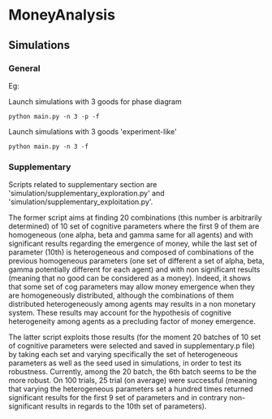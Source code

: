 # MoneyAnalysis

## Simulations

### General

Eg: 

Launch simulations with 3 goods for phase diagram 
    
    python main.py -n 3 -p -f

Launch simulations with 3 goods 'experiment-like'

    python main.py -n 3 -f
  
### Supplementary

Scripts related to supplementary section are 'simulation/supplementary_exploration.py' and 
'simulation/supplementary_exploitation.py'.

The former script aims at finding 20 combinations (this number is arbitrarily determined) of 10 set of cognitive parameters where the first 9 of them are homogeneous
(one alpha, beta and gamma same for all agents) and with significant results regarding the emergence of money, while
the last set of parameter (10th) is heterogeneous and composed of combinations of the previous homogeneous parameters (one set of different 
a set of alpha, beta, gamma potentially different for each agent) and with
non significant results (meaning that no good can be considered as a money). 
Indeed, it shows that some set of cog parameters may allow money emergence when they are homogeneously distributed, although the combinations 
of them distributed heterogeneously among agents may results in a non monetary system. These results 
may account for the hypothesis of cognitive heterogeneity among agents as a precluding factor of money emergence.

The latter script exploits those results (for the moment 20 batches of 10 set of cognitive parameters were selected
 and saved in supplementary.p file) by taking each set and varying specifically the set of heterogeneous parameters as well as the seed 
 used in simulations, in order to test its robustness.
 Currently, among the 20 batch, the 6th batch seems to be the more robust. On 100 trials, 25 trial (on average) were successful 
 (meaning that varying the heterogeneous parameters set a hundred times returned significant results for the first 9 set of parameters
 and in contrary non-significant results in regards to the 10th set of parameters).

